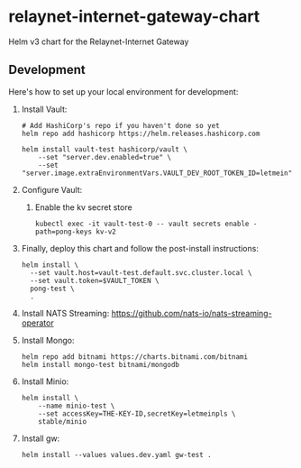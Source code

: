 # relaynet-internet-gateway-chart
Helm v3 chart for the Relaynet-Internet Gateway

## Development

Here's how to set up your local environment for development:

1. Install Vault:
   ```
   # Add HashiCorp's repo if you haven't done so yet
   helm repo add hashicorp https://helm.releases.hashicorp.com
   
   helm install vault-test hashicorp/vault \
       --set "server.dev.enabled=true" \
       --set "server.image.extraEnvironmentVars.VAULT_DEV_ROOT_TOKEN_ID=letmein"
   ```
1. Configure Vault:
   1. Enable the kv secret store
      ```
      kubectl exec -it vault-test-0 -- vault secrets enable -path=pong-keys kv-v2
      ```
1. Finally, deploy this chart and follow the post-install instructions:
   ```
   helm install \
     --set vault.host=vault-test.default.svc.cluster.local \
     --set vault.token=$VAULT_TOKEN \
     pong-test \
     .
   ```

1. Install NATS Streaming: https://github.com/nats-io/nats-streaming-operator
1. Install Mongo:
   ```
   helm repo add bitnami https://charts.bitnami.com/bitnami
   helm install mongo-test bitnami/mongodb
   ```
1. Install Minio:
   ```
   helm install \
       --name minio-test \
       --set accessKey=THE-KEY-ID,secretKey=letmeinpls \
       stable/minio
   ```
1. Install gw:
   ```
   helm install --values values.dev.yaml gw-test .
   ```
